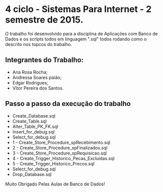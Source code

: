 
# 4 ciclo - Sistemas Para Internet - 2 semestre de 2015.

O trabalho foi desenvolvido para a disciplina de Aplicações com Banco de Dados
e os scripts todos em linguagem ".sql" todos rodando como o descrito nos topcos do trabalho.


## Integrantes do Trabalho:
- Ana Rosa Rocha;
- Andressa Soares paião;
- Edgar Rodrigues;
- Vitor Pereira dos Santos.

## Passo a passo da execução do trabalho

* Create_Database.sql
* Create_Table.sql
* Alter_Table_PK_FK.sql
* Insert_for_debug.sql
* Select_for_debug.sql
* 1 - Create_Store_Procedure_spRecebimento.sql
* 2 - Create_Store_Procedure_spFinalizados.sql
* 3 - Create_Store_Procedure_spRequisicao.sql
* 4 - Create_Trigger_Historico_Pecas_Excluidas.sql
* 5 - Create_Trigger_Historico_Precos.sql
* Select_for_debug.sql
* Drop_Database.sql

Muito Obrigado Pelas Aulas de Banco de Dados! 
